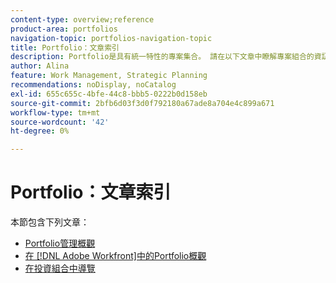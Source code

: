 ```yaml
---
content-type: overview;reference
product-area: portfolios
navigation-topic: portfolios-navigation-topic
title: Portfolio：文章索引
description: Portfolio是具有統一特性的專案集合。 請在以下文章中瞭解專案組合的資訊。
author: Alina
feature: Work Management, Strategic Planning
recommendations: noDisplay, noCatalog
exl-id: 655c655c-4bfe-44c8-bbb5-0222b0d158eb
source-git-commit: 2bfb6d03f3d0f792180a67ade8a704e4c899a671
workflow-type: tm+mt
source-wordcount: '42'
ht-degree: 0%

---
```


# Portfolio：文章索引

本節包含下列文章：

* [Portfolio管理概觀](../../../manage-work/portfolios/portfolios-overview/portfolio-managament-overview.md)
* [在 [!DNL Adobe Workfront]中的Portfolio概觀](../../../manage-work/portfolios/portfolios-overview/portfolio-overview.md)
* [在投資組合中導覽](../../../manage-work/portfolios/portfolios-overview/navigate-within-portfolio.md)


